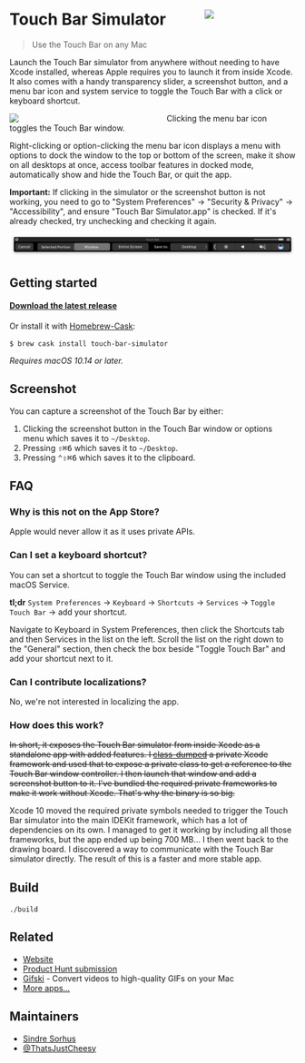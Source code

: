 # Touch Bar Simulator [<img src="Stuff/Icon-readme.png" width="160" align="right">](https://github.com/sindresorhus/touch-bar-simulator/releases/latest)

> Use the Touch Bar on any Mac

Launch the Touch Bar simulator from anywhere without needing to have Xcode installed, whereas Apple requires you to launch it from inside Xcode. It also comes with a handy transparency slider, a screenshot button, and a menu bar icon and system service to toggle the Touch Bar with a click or keyboard shortcut.

<img src="screenshot-menu-bar.png" width="277" align="left">

Clicking the menu bar icon toggles the Touch Bar window.

Right-clicking or option-clicking the menu bar icon displays a menu with options to dock the window to the top or bottom of the screen, make it show on all desktops at once, access toolbar features in docked mode, automatically show and hide the Touch Bar, or quit the app.

**Important:** If clicking in the simulator or the screenshot button is not working, you need to go to "System Preferences" → "Security & Privacy" → "Accessibility", and ensure "Touch Bar Simulator.app" is checked. If it's already checked, try unchecking and checking it again.

<img src="screenshot.png" width="1129">


## Getting started

#### [Download the latest release](https://sindresorhus.com/touch-bar-simulator)

Or install it with [Homebrew-Cask](https://caskroom.github.io):

```
$ brew cask install touch-bar-simulator
```


*Requires macOS 10.14 or later.*


## Screenshot

You can capture a screenshot of the Touch Bar by either:

1. Clicking the screenshot button in the Touch Bar window or options menu which saves it to `~/Desktop`.
2. Pressing <kbd>⇧⌘6</kbd> which saves it to `~/Desktop`.
3. Pressing <kbd>⌃⇧⌘6</kbd> which saves it to the clipboard.


## FAQ

### Why is this not on the App Store?

Apple would never allow it as it uses private APIs.

### Can I set a keyboard shortcut?

You can set a shortcut to toggle the Touch Bar window using the included macOS Service.

**tl;dr** `System Preferences` → `Keyboard` → `Shortcuts` → `Services` → `Toggle Touch Bar` → add your shortcut.

Navigate to Keyboard in System Preferences, then click the Shortcuts tab and then Services in the list on the left. Scroll the list on the right down to the "General" section, then check the box beside "Toggle Touch Bar" and add your shortcut next to it.

### Can I contribute localizations?

No, we're not interested in localizing the app.

### How does this work?

~~In short, it exposes the Touch Bar simulator from inside Xcode as a standalone app with added features. I [class-dumped](https://github.com/nygard/class-dump) a private Xcode framework and used that to expose a private class to get a reference to the Touch Bar window controller. I then launch that window and add a screenshot button to it. I've bundled the required private frameworks to make it work without Xcode. That's why the binary is so big.~~

Xcode 10 moved the required private symbols needed to trigger the Touch Bar simulator into the main IDEKit framework, which has a lot of dependencies on its own. I managed to get it working by including all those frameworks, but the app ended up being 700 MB... I then went back to the drawing board. I discovered a way to communicate with the Touch Bar simulator directly. The result of this is a faster and more stable app.


## Build

```
./build
```


## Related

- [Website](https://sindresorhus.com/touch-bar-simulator/)
- [Product Hunt submission](https://www.producthunt.com/posts/touch-bar-simulator)
- [Gifski](https://github.com/sindresorhus/Gifski) - Convert videos to high-quality GIFs on your Mac
- [More apps…](https://sindresorhus.com/apps)


## Maintainers

- [Sindre Sorhus](https://github.com/sindresorhus)
- [@ThatsJustCheesy](https://github.com/ThatsJustCheesy)

